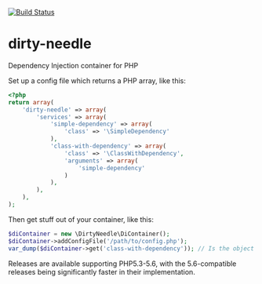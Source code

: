 [![Build Status](https://travis-ci.org/Sam-Burns/dirty-needle.svg?branch=master)](https://travis-ci.org/Sam-Burns/dirty-needle)

dirty-needle
============

Dependency Injection container for PHP

Set up a config file which returns a PHP array, like this:

```php
<?php
return array(
    'dirty-needle' => array(
        'services' => array(
            'simple-dependency' => array(
                'class' => '\SimpleDependency'
            ),
            'class-with-dependency' => array(
                'class' => '\ClassWithDependency',
                'arguments' => array(
                    'simple-dependency'
                )
            ),
        ),
    ),
);
```

Then get stuff out of your container, like this:

```php
$diContainer = new \DirtyNeedle\DiContainer();
$diContainer->addConfigFile('/path/to/config.php');
var_dump($diContainer->get('class-with-dependency')); // Is the object
```

Releases are available supporting PHP5.3-5.6, with the 5.6-compatible releases being significantly faster in their implementation.
